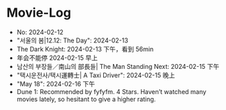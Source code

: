 # Movie-Log

- No: 2024-02-12
- "서울의 봄|12.12: The Day": 2024-02-13
- The Dark Knight: 2024-02-13 下午，看到 56min
- 年会不能停 2024-02-15 早上
- 남산의 부장들／南山의 部長들| The Man Standing Next: 2024-02-15 下午
- "택시운전사/택시運轉士| A Taxi Driver": 2024-02-15 晚上
- "May 18": 2024-02-16 下午
- Dune 1: Recommended by fyfyfm. 4 Stars. Haven’t watched many movies lately, so hesitant to give a higher rating.
